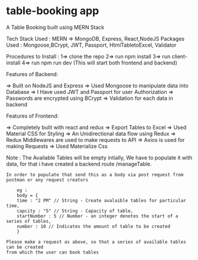 # table-booking app

A Table Booking built using MERN Stack

Tech Stack Used : MERN => MongoDB, Express, React,NodeJS
Packages Used : Mongoose,BCrypt, JWT, Passport, HtmlTabletoExcel, Validator

Procedures to Install :
1=> clone the repo 2=> run npm install 3=> run client-install 4=> run npm run dev (This will start both frontend and backend)

Features of Backend:

  => Built on NodeJS and Express
  => Used Mongoose to manipulate data into Database
  => I Have used JWT and Passport for user Authorization
  => Passwords are encrypted using BCrypt
  => Validation for each data in backend

Features of Frontend:

  => Completely bulit with react and redux
  => Export Tables to Excel
  => Used Material CSS for Styling
  => An Unidirectional data flow using Redux
  => Redux Middlewares are used to make requests to API
  => Axios is used for making Requests
  => Used Materialize Css

Note : The Available Tables will be empty intially, We have to populate it with data, for that i have created a backend route /manageTable.

    In order to populate that send this as a body via post request from postman or any request creators

        eg :
        body = {
        time : "2 PM" // String - Create avalaible tables for particular time,
        capcity : "5" // String - Capacity of table,
        startNumber : 5 // Number - an integer denotes the start of a series of tables,
        number : 10 // Indicates the amount of table to be created
        }

    Please make a request as above, so that a series of available tables can be created
    from which the user can book tables
